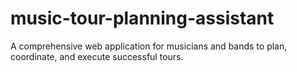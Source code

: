 # music-tour-planning-assistant
A comprehensive web application for musicians and bands to plan, coordinate, and execute successful tours.
